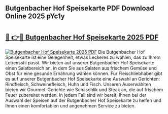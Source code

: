 ## Butgenbacher Hof Speisekarte PDF Download Online 2025 pYc1y

# <h2><a href="http://gcb4su.nevu.top/?p=Butgenbacher+Hof+Speisekarte">🔗 👉🔴 Butgenbacher Hof Speisekarte 2025 PDF</a></h2>

[![Butgenbacher Hof Speisekarte 2025 PDF](https://i.imgur.com/dBaPXMq.png)](http://gcb4su.nevu.top/?p=Butgenbacher+Hof+Speisekarte)
Die Butgenbacher Hof Speisekarte ist eine Gelegenheit, etwas Leckeres zu wählen, das zu Ihrem Lebensstil passt. Wir bieten auf unserer Butgenbacher Hof Speisekarte einen Salatbereich an, in dem Sie aus Salaten aus frischem Gemüse und Obst für eine gesunde Ernährung wählen können. Für Fleischliebhaber gibt es auf unserer Butgenbacher Hof Speisekarte eine Auswahl an Gerichten: Rindfleisch, Schweinefleisch, Huhn und Fisch. Unseren Auserwählten bieten wir Gourmet-Gerichte wie Schaschlik und Steak an, die auf frischem Feuer zubereitet werden. In jedem Fall sind wir bereit, Ihnen bei der Auswahl der Speisen auf der Butgenbacher Hof Speisekarte zu helfen und Ihnen einen komfortablen und angenehmen Service zu bieten.
